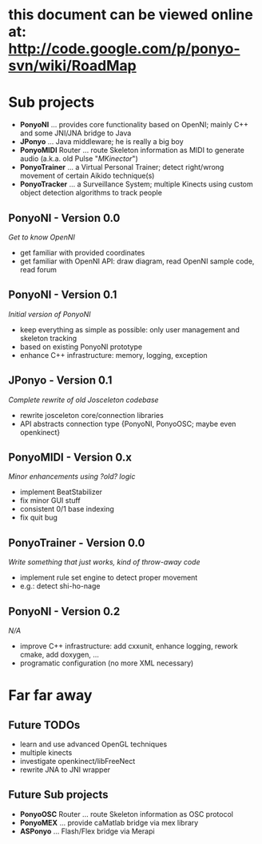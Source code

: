 # this document can be viewed online at: http://code.google.com/p/ponyo-svn/wiki/RoadMap

# Sub projects #
  * **PonyoNI** ... provides core functionality based on OpenNI; mainly C++ and some JNI/JNA bridge to Java
  * **JPonyo** ... Java middleware; he is really a big boy
  * **PonyoMIDI** Router ... route Skeleton information as MIDI to generate audio (a.k.a. old Pulse "_MKinector_")
  * **PonyoTrainer** ... a Virtual Personal Trainer; detect right/wrong movement of certain Aikido technique(s)
  * **PonyoTracker** ... a Surveillance System; multiple Kinects using custom object detection algorithms to track people

## PonyoNI - Version 0.0 ##
_Get to know OpenNI_
  * get familiar with provided coordinates
  * get familiar with OpenNI API: draw diagram, read OpenNI sample code, read forum

## PonyoNI - Version 0.1 ##
_Initial version of PonyoNI_
  * keep everything as simple as possible: only user management and skeleton tracking
  * based on existing PonyoNI prototype
  * enhance C++ infrastructure: memory, logging, exception

## JPonyo - Version 0.1 ##
_Complete rewrite of old Josceleton codebase_
  * rewrite josceleton core/connection libraries
  * API abstracts connection type {PonyoNI, PonyoOSC; maybe even openkinect}

## PonyoMIDI - Version 0.x ##
_Minor enhancements using ?old? logic_
  * implement BeatStabilizer
  * fix minor GUI stuff
  * consistent 0/1 base indexing
  * fix quit bug

## PonyoTrainer - Version 0.0 ##
_Write something that just works, kind of throw-away code_
  * implement rule set engine to detect proper movement
  * e.g.: detect shi-ho-nage

## PonyoNI - Version 0.2 ##
_N/A_
  * improve C++ infrastructure: add cxxunit, enhance logging, rework cmake, add doxygen, ...
  * programatic configuration (no more XML necessary)

# Far far away #

## Future TODOs ##
  * learn and use advanced OpenGL techniques
  * multiple kinects
  * investigate openkinect/libFreeNect
  * rewrite JNA to JNI wrapper

## Future Sub projects ##
  * **PonyoOSC** Router ... route Skeleton information as OSC protocol
  * **PonyoMEX** ... provide caMatlab bridge via mex library
  * **ASPonyo** ... Flash/Flex bridge via Merapi